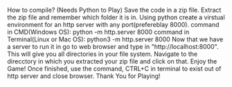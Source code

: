 How to compile? (Needs Python to Play)
Save the code in a zip file.
Extract the zip file and remember which folder it is in.
Using python create a virstual environment for an http server with any port(prefereblay 8000).
command in CMD(Windows OS): python -m http.server 8000
command in Terminal(Linux or Mac OS): python3 -m http.server 8000
Now that we have a server to run it in go to web browser and type in "http://localhost:8000". This will give you all directories in your file system.
Navigate to the direcctory in which you extracted your zip file and click on that.
Enjoy the Game!
Once finished, use the command, CTRL+C in terminal to exist out of http server and close browser.
Thank You for Playing!


